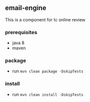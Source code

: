 ## email-engine

This is a component for tc online review

### prerequisites
  - java 8
  - maven

### package 
  - run `mvn clean package -DskipTests`

### install
  - run `mvn clean install -DskipTests`
